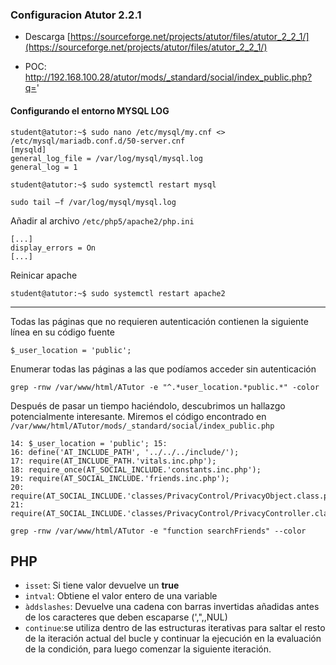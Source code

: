 ### Configuracion Atutor 2.2.1
- Descarga [https://sourceforge.net/projects/atutor/files/atutor_2_2_1/](https://sourceforge.net/projects/atutor/files/atutor_2_2_1/)

- POC: http://192.168.100.28/atutor/mods/_standard/social/index_public.php?q='

#### Configurando el entorno MYSQL LOG
```
student@atutor:~$ sudo nano /etc/mysql/my.cnf <> /etc/mysql/mariadb.conf.d/50-server.cnf
[mysqld]
general_log_file = /var/log/mysql/mysql.log 
general_log = 1

student@atutor:~$ sudo systemctl restart mysql

sudo tail –f /var/log/mysql/mysql.log
```

Añadir al archivo ```/etc/php5/apache2/php.ini```
```
[...]
display_errors = On 
[...]
```

Reinicar apache
```
student@atutor:~$ sudo systemctl restart apache2
```

----

Todas las páginas que no requieren autenticación contienen la siguiente línea en su código fuente  
```
$_user_location = 'public'; 
```

Enumerar todas las páginas a las que podíamos acceder sin autenticación  
```
grep -rnw /var/www/html/ATutor -e "^.*user_location.*public.*" -color
```

Después de pasar un tiempo haciéndolo, descubrimos un hallazgo potencialmente interesante. Miremos el código encontrado en ```/var/www/html/ATutor/mods/_standard/social/index_public.php``` 
```
14: $_user_location = 'public'; 15: 
16: define('AT_INCLUDE_PATH', '../../../include/'); 
17: require(AT_INCLUDE_PATH.'vitals.inc.php'); 
18: require_once(AT_SOCIAL_INCLUDE.'constants.inc.php'); 
19: require(AT_SOCIAL_INCLUDE.'friends.inc.php'); 
20: require(AT_SOCIAL_INCLUDE.'classes/PrivacyControl/PrivacyObject.class.php'); 
21: require(AT_SOCIAL_INCLUDE.'classes/PrivacyControl/PrivacyController.class.php'); 
```

 ```
 grep -rnw /var/www/html/ATutor -e "function searchFriends" --color
 ```

## PHP
- `isset`: Si tiene valor devuelve un **true**  
- `intval`: Obtiene el valor entero de una variable  
- `àddslashes`: Devuelve una cadena con barras invertidas añadidas antes de los caracteres que deben escaparse (',",\,NUL)  
- `continue`:se utiliza dentro de las estructuras iterativas para saltar el resto de la iteración actual del bucle y continuar la ejecución en la evaluación de la condición, para luego comenzar la siguiente iteración.

